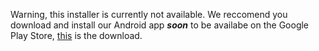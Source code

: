 Warning, this installer is currently not available. We reccomend you download and install our Android app ***soon*** to be availabe on the Google Play Store, [this](https://github.com/OllieTheKingYT/Joycode-Android/releases/tag/v1.0.0) is the download.